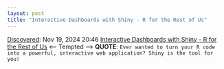 ```yaml
---
layout: post
title: "Interactive Dashboards with Shiny - R for the Rest of Us"
---
```

[Discovered](http://rolandtanglao.com/2020/07/29/p1-blogthis-checkvist-list-links-to-blog/): Nov 19, 2024 20:46 [Interactive Dashboards with Shiny - R for the Rest of Us](https://rfortherestofus.com/courses/shiny) <-- Tempted --> **QUOTE**: `Ever wanted to turn your R code into a powerful, interactive web application? Shiny is the tool for you! `
